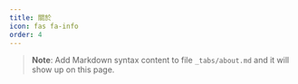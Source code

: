 ```yaml
---
title: 關於
icon: fas fa-info
order: 4
---
```

> **Note**: Add Markdown syntax content to file `_tabs/about.md` and it will show up on this page.